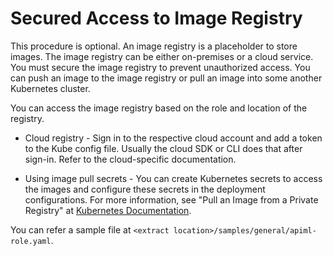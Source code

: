 ﻿---
sidebar_position: 3
---
# Secured Access to Image Registry

<head>
  <meta name="guidename" content="API Management"/>
  <meta name="context" content="GUID-d81bf6f2-c1b3-4fb6-9fac-dc5db29bef09"/>
</head>

This procedure is optional. An image registry is a placeholder to store images. The image registry can be either on-premises or a cloud service. You must secure the image registry to prevent unauthorized access. You can push an image to the image registry or pull an image into some another Kubernetes cluster. 

You can access the image registry based on the role and location of the registry.

- Cloud registry - Sign in to the respective cloud account and add a token to the Kube config file. Usually the cloud SDK or CLI does that after sign-in. Refer to the cloud-specific documentation.

- Using image pull secrets - You can create Kubernetes secrets to access the images and configure these secrets in the deployment configurations. For more information, see "Pull an Image from a Private Registry" at [Kubernetes Documentation](https://kubernetes.io/docs/home/).

You can refer a sample file at `<extract location>/samples/general/apiml-role.yaml`.
